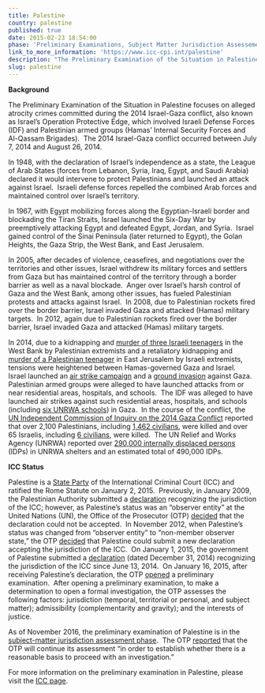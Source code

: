 ```yaml
---
title: Palestine
country: palestine
published: true
date: 2015-02-23 18:54:00
phase: 'Preliminary Examinations, Subject Matter Jurisdiction Assessement'
link_to_more_information: 'https://www.icc-cpi.int/palestine'
description: "The Preliminary Examination of the Situation in Palestine focuses on alleged atrocity crimes committed during the 2014 Israel-Gaza conflict, also known as Israel’s Operation Protective Edge, which involved Israeli Defense Forces (IDF) and Palestinian armed groups (Hamas’ Internal Security Forces and Al-Qassam Brigades).\_ The 2014 Israel-Gaza conflict occurred between July 7, 2014 and August 26, 2014.\_\nAs of November 2016, the preliminary examination is in the subject-matter jurisdiction assessment phase."
slug: palestine
---
```



**Background**

The Preliminary Examination of the Situation in Palestine focuses on alleged atrocity crimes committed during the 2014 Israel-Gaza conflict, also known as Israel’s Operation Protective Edge, which involved Israeli Defense Forces (IDF) and Palestinian armed groups (Hamas’ Internal Security Forces and Al-Qassam Brigades).  The 2014 Israel-Gaza conflict occurred between July 7, 2014 and August 26, 2014.

In 1948, with the declaration of Israel’s independence as a state, the League of Arab States (forces from Lebanon, Syria, Iraq, Egypt, and Saudi Arabia) declared it would intervene to protect Palestinians and launched an attack against Israel.  Israeli defense forces repelled the combined Arab forces and maintained control over Israel’s territory.

In 1967, with Egypt mobilizing forces along the Egyptian-Israeli border and blockading the Tiran Straits, Israel launched the Six-Day War by preemptively attacking Egypt and defeated Egypt, Jordan, and Syria.  Israel gained control of the Sinai Peninsula (later returned to Egypt), the Golan Heights, the Gaza Strip, the West Bank, and East Jerusalem.

In 2005, after decades of violence, ceasefires, and negotiations over the territories and other issues, Israel withdrew its military forces and settlers from Gaza but has maintained control of the territory through a border barrier as well as a naval blockade.  Anger over Israel’s harsh control of Gaza and the West Bank, among other issues, has fueled Palestinian protests and attacks against Israel.  In 2008, due to Palestinian rockets fired over the border barrier, Israel invaded Gaza and attacked (Hamas) military targets.  In 2012, again due to Palestinian rockets fired over the border barrier, Israel invaded Gaza and attacked (Hamas) military targets.

In 2014, due to a kidnapping and [murder of three Israeli teenagers](https://www.nytimes.com/2014/07/01/world/middleeast/Israel-missing-teenagers.html) in the West Bank by Palestinian extremists and a retaliatory kidnapping and [murder of a Palestinian teenager](http://www.nytimes.com/2014/07/03/world/middleeast/israel.html) in East Jerusalem by Israeli extremists, tensions were heightened between Hamas-governed Gaza and Israel.  Israel launched an [air strike campaign](https://www.nytimes.com/2014/07/09/world/middleeast/israel-steps-up-offensive-against-hamas-in-gaza.html) and a [ground invasion](https://www.nytimes.com/2014/07/18/world/middleeast/israel-gaza-strip.html) against Gaza.  Palestinian armed groups were alleged to have launched attacks from or near residential areas, hospitals, and schools.  The IDF was alleged to have launched air strikes against such residential areas, hospitals, and schools (including [six UNRWA schools](https://www.theguardian.com/world/2014/aug/08/-sp-gaza-israeli-strikes-unrwa-schools)) in Gaza.  In the course of the conflict, the [UN Independent Commission of Inquiry on the 2014 Gaza Conflict](http://www.ohchr.org/EN/HRBodies/HRC/CoIGazaConflict/Pages/ReportCoIGaza.aspx) reported that over 2,100 Palestinians, including [1,462 civilians](http://www.ohchr.org/en/NewsEvents/Pages/DisplayNews.aspx?NewsID=16119&amp;LangID=E), were killed and over 65 Israelis, including [6 civilians](http://www.ohchr.org/en/NewsEvents/Pages/DisplayNews.aspx?NewsID=16119&amp;LangID=E), were killed.  The UN Relief and Works Agency (UNRWA) reported over [290,000 internally displaced persons](http://www.unrwa.org/sites/default/files/2014_gaza_conflict_and_unrwa_shelter_response.pdf) (IDPs) in UNRWA shelters and an estimated total of 490,000 IDPs.

**ICC Status**

Palestine is a [State Party](https://asp.icc-cpi.int/en_menus/asp/states%20parties/asian%20states/Pages/Palestine.aspx) of the International Criminal Court (ICC) and ratified the Rome Statute on January 2, 2015.  Previously, in January 2009, the Palestinian Authority submitted a [declaration](https://www.icc-cpi.int/NR/rdonlyres/74EEE201-0FED-4481-95D4-C8071087102C/279777/20090122PalestinianDeclaration2.pdf) recognizing the jurisdiction of the ICC; however, as Palestine’s status was an “observer entity” at the United Nations (UN), the Office of the Prosecutor (OTP) [decided](https://www.icc-cpi.int/Pages/item.aspx?name=otp-st-14-09-02) that the declaration could not be accepted.  In November 2012, when Palestine’s status was changed from “observer entity” to “non-member observer state,” the OTP [decided](https://www.icc-cpi.int/Pages/item.aspx?name=otp-st-14-09-02) that Palestine could submit a new declaration accepting the jurisdiction of the ICC.  On January 1, 2015, the government of Palestine submitted a [declaration](https://www.icc-cpi.int/iccdocs/PIDS/press/Palestine_A_12-3.pdf) (dated December 31, 2014) recognizing the jurisdiction of the ICC since June 13, 2014.  On January 16, 2015, after receiving Palestine’s declaration, the OTP [opened](https://www.icc-cpi.int/Pages/item.aspx?name=pr1083) a preliminary examination.  After opening a preliminary examination, to make a determination to open a formal investigation, the OTP assesses the following factors: jurisdiction (temporal, territorial or personal, and subject matter); admissibility (complementarity and gravity); and the interests of justice.

As of November 2016, the preliminary examination of Palestine is in the [subject-matter jurisdiction assessment phase](https://www.icc-cpi.int/iccdocs/otp/161114-otp-rep-PE_ENG.pdf).  The OTP [reported](https://www.icc-cpi.int/iccdocs/otp/161114-otp-rep-PE_ENG.pdf) that the OTP will continue its assessment “in order to establish whether there is a reasonable basis to proceed with an investigation.”

For more information on the preliminary examination in Palestine, please visit the [ICC page](https://www.icc-cpi.int/palestine).